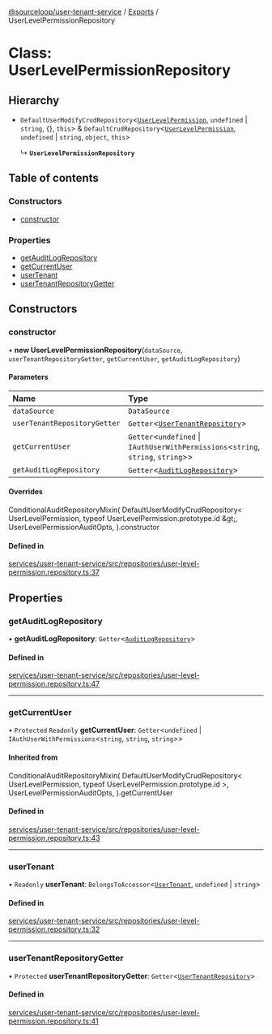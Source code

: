 [@sourceloop/user-tenant-service](../README.md) / [Exports](../modules.md) / UserLevelPermissionRepository

# Class: UserLevelPermissionRepository

## Hierarchy

- `DefaultUserModifyCrudRepository`<[`UserLevelPermission`](UserLevelPermission.md), `undefined` \| `string`, {}, `this`\> & `DefaultCrudRepository`<[`UserLevelPermission`](UserLevelPermission.md), `undefined` \| `string`, `object`, `this`\>

  ↳ **`UserLevelPermissionRepository`**

## Table of contents

### Constructors

- [constructor](UserLevelPermissionRepository.md#constructor)

### Properties

- [getAuditLogRepository](UserLevelPermissionRepository.md#getauditlogrepository)
- [getCurrentUser](UserLevelPermissionRepository.md#getcurrentuser)
- [userTenant](UserLevelPermissionRepository.md#usertenant)
- [userTenantRepositoryGetter](UserLevelPermissionRepository.md#usertenantrepositorygetter)

## Constructors

### constructor

• **new UserLevelPermissionRepository**(`dataSource`, `userTenantRepositoryGetter`, `getCurrentUser`, `getAuditLogRepository`)

#### Parameters

| Name | Type |
| :------ | :------ |
| `dataSource` | `DataSource` |
| `userTenantRepositoryGetter` | `Getter`<[`UserTenantRepository`](UserTenantRepository.md)\> |
| `getCurrentUser` | `Getter`<`undefined` \| `IAuthUserWithPermissions`<`string`, `string`, `string`\>\> |
| `getAuditLogRepository` | `Getter`<[`AuditLogRepository`](AuditLogRepository.md)\> |

#### Overrides

ConditionalAuditRepositoryMixin(
  DefaultUserModifyCrudRepository&lt;
    UserLevelPermission,
    typeof UserLevelPermission.prototype.id
  \&gt;,
  UserLevelPermissionAuditOpts,
).constructor

#### Defined in

[services/user-tenant-service/src/repositories/user-level-permission.repository.ts:37](https://github.com/sourcefuse/loopback4-microservice-catalog/blob/d35fdb3f0/services/user-tenant-service/src/repositories/user-level-permission.repository.ts#L37)

## Properties

### getAuditLogRepository

• **getAuditLogRepository**: `Getter`<[`AuditLogRepository`](AuditLogRepository.md)\>

#### Defined in

[services/user-tenant-service/src/repositories/user-level-permission.repository.ts:47](https://github.com/sourcefuse/loopback4-microservice-catalog/blob/d35fdb3f0/services/user-tenant-service/src/repositories/user-level-permission.repository.ts#L47)

___

### getCurrentUser

• `Protected` `Readonly` **getCurrentUser**: `Getter`<`undefined` \| `IAuthUserWithPermissions`<`string`, `string`, `string`\>\>

#### Inherited from

ConditionalAuditRepositoryMixin(
  DefaultUserModifyCrudRepository<
    UserLevelPermission,
    typeof UserLevelPermission.prototype.id
  \>,
  UserLevelPermissionAuditOpts,
).getCurrentUser

#### Defined in

[services/user-tenant-service/src/repositories/user-level-permission.repository.ts:43](https://github.com/sourcefuse/loopback4-microservice-catalog/blob/d35fdb3f0/services/user-tenant-service/src/repositories/user-level-permission.repository.ts#L43)

___

### userTenant

• `Readonly` **userTenant**: `BelongsToAccessor`<[`UserTenant`](UserTenant.md), `undefined` \| `string`\>

#### Defined in

[services/user-tenant-service/src/repositories/user-level-permission.repository.ts:32](https://github.com/sourcefuse/loopback4-microservice-catalog/blob/d35fdb3f0/services/user-tenant-service/src/repositories/user-level-permission.repository.ts#L32)

___

### userTenantRepositoryGetter

• `Protected` **userTenantRepositoryGetter**: `Getter`<[`UserTenantRepository`](UserTenantRepository.md)\>

#### Defined in

[services/user-tenant-service/src/repositories/user-level-permission.repository.ts:41](https://github.com/sourcefuse/loopback4-microservice-catalog/blob/d35fdb3f0/services/user-tenant-service/src/repositories/user-level-permission.repository.ts#L41)
